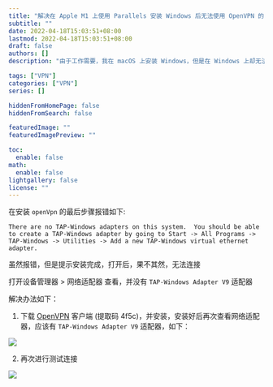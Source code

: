 ```yaml
---
title: "解决在 Apple M1 上使用 Parallels 安装 Windows 后无法使用 OpenVPN 的问题"
subtitle: ""
date: 2022-04-18T15:03:51+08:00
lastmod: 2022-04-18T15:03:51+08:00
draft: false
authors: []
description: "由于工作需要，我在 macOS 上安装 Windows，但是在 Windows 上却无法使用 OpenVPN。"

tags: ["VPN"]
categories: ["VPN"]
series: []

hiddenFromHomePage: false
hiddenFromSearch: false

featuredImage: ""
featuredImagePreview: ""

toc:
  enable: false
math:
  enable: false
lightgallery: false
license: ""
---
```


<!--more-->

在安装 `openVpn` 的最后步骤报错如下:

```text
There are no TAP-Windows adapters on this system.  You should be able to create a TAP-Windows adapter by going to Start -> All Programs -> TAP-Windows -> Utilities -> Add a new TAP-Windows virtual ethernet adapter.
```

虽然报错，但是提示安装完成，打开后，果不其然，无法连接

打开设备管理器 > 网络适配器 查看，并没有 `TAP-Windows Adapter V9` 适配器

解决办法如下：

1. 下载 [OpenVPN](https://www.aliyundrive.com/s/9ZjEohW4JTs) 客户端 (提取码 4f5c)，并安装，安装好后再次查看网络适配器，应该有 `TAP-Windows Adapter V9` 适配器，如下：

![](https://pic.yqqy.top/blog/202204181522517.png?imageMogr2/format/webp/interlace/1)

2. 再次进行测试连接

![](https://pic.yqqy.top/blog/202204181529411.png?imageMogr2/format/webp/interlace/1)